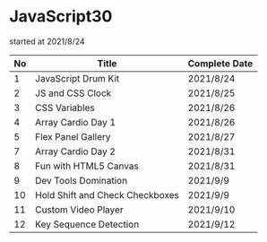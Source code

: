 ﻿# JavaScript30

started at 2021/8/24

| No | Title | Complete Date |
|--- | --- | --- |
| 1 | JavaScript Drum Kit | 2021/8/24 |
| 2 | JS and CSS Clock | 2021/8/25 |
| 3 | CSS Variables | 2021/8/26 |
| 4 | Array Cardio Day 1 | 2021/8/26 |
| 5 | Flex Panel Gallery | 2021/8/27 |
| 7 | Array Cardio Day 2 | 2021/8/31 |
| 8 | Fun with HTML5 Canvas | 2021/8/31 |
| 9 | Dev Tools Domination | 2021/9/9 |
| 10 | Hold Shift and Check Checkboxes | 2021/9/9 |
| 11 | Custom Video Player | 2021/9/10 |
| 12 | Key Sequence Detection | 2021/9/12 |
